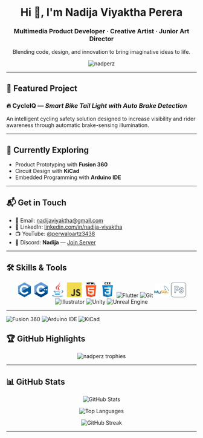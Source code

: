 <h1 align="center">Hi 👋, I'm Nadija Viyaktha Perera</h1>
<h3 align="center">Multimedia Product Developer · Creative Artist · Junior Art Director</h3>
<p align="center">Blending code, design, and innovation to bring imaginative ideas to life.</p>

<p align="center">
  <img src="https://komarev.com/ghpvc/?username=nadperz&label=Profile%20Views&color=blueviolet&style=flat" alt="nadperz" />
</p>

---

## 🚀 Featured Project

### 🔥 **CycleIQ** — *Smart Bike Tail Light with Auto Brake Detection*

An intelligent cycling safety solution designed to increase visibility and rider awareness through automatic brake-sensing illumination.

---

## 🌱 Currently Exploring

- Product Prototyping with **Fusion 360**  
- Circuit Design with **KiCad**  
- Embedded Programming with **Arduino IDE**

---

## 📬 Get in Touch

- 📧 Email: [nadijaviyaktha@gmail.com](mailto:nadijaviyaktha@gmail.com)  
- 🔗 LinkedIn: [linkedin.com/in/nadija-viyaktha](https://linkedin.com/in/nadija-viyaktha)  
- 📺 YouTube: [@perwaloartz3438](https://www.youtube.com/@perwaloartz3438)  
- 💬 Discord: **Nadija** — [Join Server](https://discord.gg/Nadija)

---

## 🛠️ Skills & Tools

<p align="center">
  <img src="https://raw.githubusercontent.com/devicons/devicon/master/icons/c/c-original.svg" alt="C" width="40" height="40"/>
  <img src="https://raw.githubusercontent.com/devicons/devicon/master/icons/cplusplus/cplusplus-original.svg" alt="C++" width="40" height="40"/>
  <img src="https://raw.githubusercontent.com/devicons/devicon/master/icons/java/java-original.svg" alt="Java" width="40" height="40"/>
  <img src="https://raw.githubusercontent.com/devicons/devicon/master/icons/javascript/javascript-original.svg" alt="JavaScript" width="40" height="40"/>
  <img src="https://raw.githubusercontent.com/devicons/devicon/master/icons/html5/html5-original-wordmark.svg" alt="HTML5" width="40" height="40"/>
  <img src="https://raw.githubusercontent.com/devicons/devicon/master/icons/css3/css3-original-wordmark.svg" alt="CSS3" width="40" height="40"/>
  <img src="https://www.vectorlogo.zone/logos/flutterio/flutterio-icon.svg" alt="Flutter" width="40" height="40"/>
  <img src="https://www.vectorlogo.zone/logos/git-scm/git-scm-icon.svg" alt="Git" width="40" height="40"/>
  <img src="https://raw.githubusercontent.com/devicons/devicon/master/icons/mysql/mysql-original-wordmark.svg" alt="MySQL" width="40" height="40"/>
  <img src="https://raw.githubusercontent.com/devicons/devicon/master/icons/photoshop/photoshop-line.svg" alt="Photoshop" width="40" height="40"/>
  <img src="https://www.vectorlogo.zone/logos/adobe_illustrator/adobe_illustrator-icon.svg" alt="Illustrator" width="40" height="40"/>
 
  <img src="https://www.vectorlogo.zone/logos/unity3d/unity3d-icon.svg" alt="Unity" width="40" height="40"/>
  <img src="https://raw.githubusercontent.com/kenangundogan/fontisto/036b7eca71aab1bef8e6a0518f7329f13ed62f6b/icons/svg/brand/unreal-engine.svg" alt="Unreal Engine" width="40" height="40"/>
</p>

---
![Fusion 360](https://img.shields.io/badge/Fusion%20360-AEAEAE?style=for-the-badge&logo=autodesk&logoColor=black)
![Arduino IDE](https://img.shields.io/badge/Arduino_IDE-00979D?style=for-the-badge&logo=arduino&logoColor=white)
![KiCad](https://img.shields.io/badge/KiCad-314CB8?style=for-the-badge&logo=kicad&logoColor=white)

## 🏆 GitHub Highlights

<p align="center">
  <img src="https://github-profile-trophy.vercel.app/?username=nadperz&theme=gruvbox&margin-w=15&no-bg=true&no-frame=true" alt="nadperz trophies" />
</p>

---

## 📊 GitHub Stats

<p align="center">
  <img src="https://github-readme-stats.vercel.app/api?username=nadperz&show_icons=true&theme=radical" alt="GitHub Stats" />
</p>

<p align="center">
  <img src="https://github-readme-stats.vercel.app/api/top-langs/?username=nadperz&layout=compact&theme=radical" alt="Top Languages" />
</p>

<p align="center">
  <img src="https://github-readme-streak-stats.herokuapp.com/?user=nadperz&theme=radical" alt="GitHub Streak" />
</p>

---


